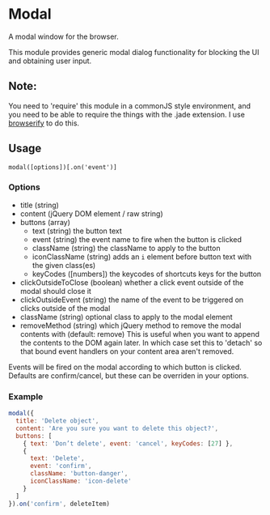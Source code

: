 # Modal

A modal window for the browser.

This module provides generic modal dialog functionality
for blocking the UI and obtaining user input.

## Note:

You need to 'require' this module in a commonJS style environment, and
you need to be able to require the things with the .jade extension. I use
[browserify](https://github.com/substack/browserify) to do this.

## Usage

```
modal([options])[.on('event')]
```

### Options

- title (string)
- content (jQuery DOM element / raw string)
- buttons (array)
  - text (string) the button text
  - event (string) the event name to fire when the button is clicked
  - className (string) the className to apply to the button
  - iconClassName (string) adds an `i` element before button text with the given class(es)
  - keyCodes ([numbers]) the keycodes of shortcuts keys for the button
- clickOutsideToClose (boolean) whether a click event outside of the modal should close it
- clickOutsideEvent (string) the name of the event to be triggered on clicks outside of the modal
- className (string) optional class to apply to the modal element
- removeMethod (string) which jQuery method to remove the modal contents with (default: remove)
  This is useful when you want to append the contents to the DOM again later. In which case
  set this to 'detach' so that bound event handlers on your content area aren't removed.

Events will be fired on the modal according to which button is clicked.
Defaults are confirm/cancel, but these can be overriden in your options.

### Example

```js
modal({
  title: 'Delete object',
  content: 'Are you sure you want to delete this object?',
  buttons: [
    { text: 'Don’t delete', event: 'cancel', keyCodes: [27] },
    {
      text: 'Delete',
      event: 'confirm',
      className: 'button-danger',
      iconClassName: 'icon-delete'
    }
  ]
}).on('confirm', deleteItem)
```
